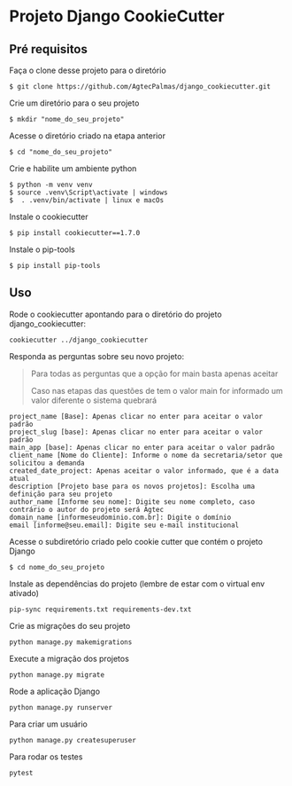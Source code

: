 # Projeto Django CookieCutter 

## Pré requisitos

Faça o clone desse projeto para o diretório

    $ git clone https://github.com/AgtecPalmas/django_cookiecutter.git

Crie um diretório para o seu projeto

    $ mkdir "nome_do_seu_projeto"

Acesse o diretório criado na etapa anterior

    $ cd "nome_do_seu_projeto" 

Crie e habilite um ambiente python
    
    $ python -m venv venv
    $ source .venv\Script\activate | windows
    $  . .venv/bin/activate | linux e macOs

Instale o cookiecutter

    $ pip install cookiecutter==1.7.0

Instale o pip-tools

    $ pip install pip-tools

## Uso

Rode o cookiecutter apontando para o diretório do projeto django_cookiecutter:

    cookiecutter ../django_cookiecutter

Responda as perguntas sobre seu novo projeto:
> Para todas as perguntas que a opção for main basta apenas aceitar
> 
> Caso nas etapas das questões de tem o valor main for informado um valor diferente o sistema quebrará 

    project_name [Base]: Apenas clicar no enter para aceitar o valor padrão
    project_slug [base]: Apenas clicar no enter para aceitar o valor padrão
    main_app [base]: Apenas clicar no enter para aceitar o valor padrão
    client_name [Nome do Cliente]: Informe o nome da secretaria/setor que solicitou a demanda
    created_date_project: Apenas aceitar o valor informado, que é a data atual
    description [Projeto base para os novos projetos]: Escolha uma definição para seu projeto
    author_name [Informe seu nome]: Digite seu nome completo, caso contrário o autor do projeto será Agtec
    domain_name [informeseudominio.com.br]: Digite o domínio 
    email [informe@seu.email]: Digite seu e-mail institucional

Acesse o subdiretório criado pelo cookie cutter que contém o projeto Django

    $ cd nome_do_seu_projeto

Instale as dependências do projeto (lembre de estar com o virtual env ativado)

    pip-sync requirements.txt requirements-dev.txt

Crie as migrações do seu projeto

    python manage.py makemigrations

Execute a migração dos projetos

    python manage.py migrate

Rode a aplicação Django

    python manage.py runserver

Para criar um usuário

    python manage.py createsuperuser

Para rodar os testes

    pytest